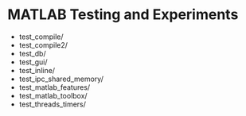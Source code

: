 # MATLAB Testing and Experiments

- test_compile/
- test_compile2/
- test_db/
- test_gui/
- test_inline/
- test_ipc_shared_memory/
- test_matlab_features/
- test_matlab_toolbox/
- test_threads_timers/

